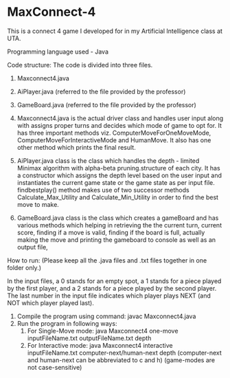 # MaxConnect-4
This is a connect 4 game I developed for in my Artificial Intelligence class at UTA.

Programming language used - Java

Code structure: 
The code is divided into three files.
1) Maxconnect4.java
2) AiPlayer.java   (referred to the file provided by the professor)
3) GameBoard.java  (referred to the file provided by the professor)

1) Maxconnect4.java is the actual driver class and handles user input along with assigns
   proper turns and decides which mode of game to opt for. It has three important methods viz. 
   ComputerMoveForOneMoveMode, ComputerMoveForInteractiveMode and HumanMove. It also has one
   other method which prints the final result.

2) AiPlayer.java class is the class which handles the depth - limited Minimax algorithm with 
   alpha-beta pruning.structure of each city. It has a constructor which assigns the depth level
   based on the user input and instantiates the current game state or the game state as per input file.
   findbestplay() method makes use of two successor methods Calculate_Max_Utility and Calculate_Min_Utility 
   in order to find the best move to make.

3) GameBoard.java class is the class which creates a gameBoard and has various methods which helping in retrieving the 
   the current turn, current score, finding if a move is valid, finding if the board is full, actually making the move and
   printing the gameboard to console as well as an output file,  

How to run:
(Please keep all the .java files and .txt files together in one folder only.)

In the input files, a 0 stands for an empty spot, a 1 stands for a piece played by the first player, and a 2 stands for a piece played by the second player. The last number in the input file indicates which player plays NEXT (and NOT which player played last).

1) Compile the program using command:
   javac Maxconnect4.java
2) Run the program in following ways:
	1) For Single-Move mode:
		java Maxconnect4 one-move inputFileName.txt outputFileName.txt depth
	2) For Interactive mode:
		java Maxconnect4 interactive inputFileName.txt computer-next/human-next depth
		(computer-next and human-next can be abbreviated to c and h)
   		(game-modes are not case-sensitive)
